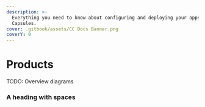 ```yaml
---
description: >-
  Everything you need to know about configuring and deploying your apps to Code
  Capsules.
cover: .gitbook/assets/CC Docs Banner.png
coverY: 0
---
```


# Products

TODO: Overview diagrams



### A heading with spaces
